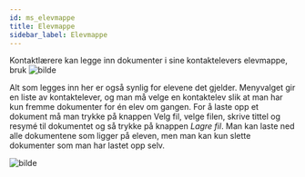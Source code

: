 ```yaml
---
id: ms_elevmappe
title: Elevmappe
sidebar_label: Elevmappe
---
```


Kontaktlærere kan legge inn dokumenter i sine kontaktelevers elevmappe, bruk ![bilde](https://github.com/BarmanHanssen/iskole/assets/80097133/de01d2e0-92e6-4070-8be0-d709974d429d)


 Alt som legges inn her er også synlig for elevene det gjelder. Menyvalget gir en liste av kontaktelever, og man må velge en kontaktelev slik at man har kun fremme dokumenter for én elev om gangen. For å laste opp et dokument må man trykke på knappen Velg fil, velge filen, skrive tittel og resymé til dokumentet og så trykke på knappen _Lagre fil_. Man kan laste ned alle dokumentene som ligger på eleven, men man kan kun slette dokumenter som man har lastet opp selv.

![bilde](https://github.com/BarmanHanssen/iskole/assets/80097133/4f96e17f-933b-407c-bbb6-2cc799afae40)
